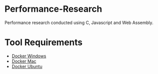 # Performance-Research
Performance research conducted using C, Javascript and Web Assembly.

# Tool Requirements

- [Docker Windows](https://hub.docker.com/editions/community/docker-ce-desktop-windows)
- [Docker Mac](https://hub.docker.com/editions/community/docker-ce-desktop-mac)
- [Docker Ubuntu](https://docs.docker.com/install/linux/docker-ce/ubuntu/)
